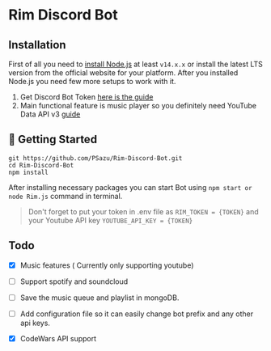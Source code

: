 # Rim Discord Bot 

## Installation

First of all you need to [install Node.js](https://nodejs.org/en/download/) at least `v14.x.x` or install the latest LTS version from the official website for your platform. After you installed Node.js you need few more setups to work with it. 

1. Get Discord Bot Token  [here is the guide](https://discordjs.guide/preparations/setting-up-a-bot-application.html#your-token)
2. Main functional feature is music player so you definitely need YouTube Data API v3 [guide](https://developers.google.com/youtube/v3/getting-started)





## 🚀 Getting Started

```
git https://github.com/PSazu/Rim-Discord-Bot.git
cd Rim-Discord-Bot
npm install
```

After installing necessary packages you can start  Bot using `npm start or node Rim.js` command in terminal.

>Don't forget to put your token in .env file as `RIM_TOKEN = {TOKEN}` and your Youtube API key `YOUTUBE_API_KEY = {TOKEN}`


## Todo 

- [x] Music features ( Currently only supporting youtube) 
- [ ] Support spotify and soundcloud
- [ ] Save the music queue and playlist in mongoDB.
- [ ] Add configuration file so it can easily change bot prefix and any other api keys. 
- [x] CodeWars API support 






